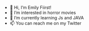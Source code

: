 - 👋 Hi, I’m Emily Fiirst!
- 👀 I’m interested in horror movies
- 🌱 I’m currently learning Js and JAVA
- 📫 You can reach me on my Twitter
